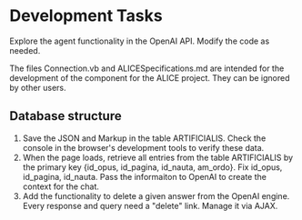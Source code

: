 # Development Tasks
Explore the agent functionality in the OpenAI API. Modify the code as needed. 

The files Connection.vb and ALICESpecifications.md  are intended  for the development of the component for the ALICE project. They can be ignored by other users. 

## Database structure
1. Save the JSON and Markup in the table ARTIFICIALIS. Check the console in the browser's development tools to verify these data. 
2. When the page loads, retrieve all entries from the table ARTIFICIALIS by the primary key {id_opus, id_pagina, id_nauta, am_ordo}. Fix id_opus, id_pagina, id_nauta.  Pass the informaiton to OpenAI to create the context for the chat. 
3. Add the functionality to delete a given answer from the OpenAI engine. Every response and query need a "delete" link. Manage it via AJAX.

